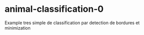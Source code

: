 # animal-classification-0
Example tres simple de classification par detection de bordures et minimization
